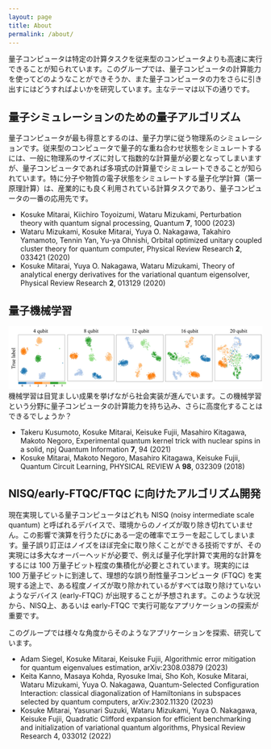 ```yaml
---
layout: page
title: About
permalink: /about/
---
```


量子コンピュータは特定の計算タスクを従来型のコンピュータよりも高速に実行できることが知られています。このグループでは、量子コンピュータの計算能力を使ってどのようなことができそうか、また量子コンピュータの力をさらに引き出すにはどうすればよいかを研究しています。主なテーマは以下の通りです。

## 量子シミュレーションのための量子アルゴリズム

量子コンピュータが最も得意とするのは、量子力学に従う物理系のシミュレーションです。従来型のコンピュータで量子的な重ね合わせ状態をシミュレートするには、一般に物理系のサイズに対して指数的な計算量が必要となってしまいますが、量子コンピュータであれば多項式の計算量でシミュレートできることが知られています。特に分子や物質の電子状態をシミュレートする量子化学計算（第一原理計算）は、産業的にも良く利用されている計算タスクであり、量子コンピュータの一番の応用先です。

- Kosuke Mitarai, Kiichiro Toyoizumi, Wataru Mizukami, Perturbation theory with quantum signal processing, Quantum **7**, 1000 (2023)
- Wataru Mizukami, Kosuke Mitarai, Yuya O. Nakagawa, Takahiro Yamamoto, Tennin Yan, Yu-ya Ohnishi, Orbital optimized unitary coupled cluster theory for quantum computer, Physical Review Research **2**, 033421 (2020)
- Kosuke Mitarai, Yuya O. Nakagawa, Wataru Mizukami, Theory of analytical energy derivatives for the variational quantum eigensolver, Physical Review Research **2**, 013129 (2020)

## 量子機械学習
![VQEg-generated dataset](https://github.com/Qulacs-Osaka/VQE-generated-dataset/blob/main/doc%2Fimage%2Ftsne.jpg)
機械学習は目覚ましい成果を挙げながら社会実装が進んでいます。この機械学習という分野に量子コンピュータの計算能力を持ち込み、さらに高度化することはできるでしょうか？

- Takeru Kusumoto, Kosuke Mitarai, Keisuke Fujii, Masahiro Kitagawa, Makoto Negoro, Experimental quantum kernel trick with nuclear spins in a solid, npj Quantum Information **7**, 94 (2021)
- Kosuke Mitarai, Makoto Negoro, Masahiro Kitagawa, Keisuke Fujii, Quantum Circuit Learning, PHYSICAL REVIEW A **98**, 032309 (2018)

## NISQ/early-FTQC/FTQC に向けたアルゴリズム開発

現在実現している量子コンピュータはどれも NISQ (noisy intermediate scale quantum) と呼ばれるデバイスで、環境からのノイズが取り除き切れていません。この影響で演算を行うたびにある一定の確率でエラーを起こしてしまいます。量子誤り訂正はノイズをほぼ完全に取り除くことができる技術ですが、その実現には多大なオーバーヘッドが必要で、例えば量子化学計算で実用的な計算をするには 100 万量子ビット程度の集積化が必要とされています。現実的には 100 万量子ビットに到達して、理想的な誤り耐性量子コンピュータ (FTQC) を実現する途上で、ある程度ノイズが取り除かれているがすべては取り除けていないようなデバイス (early-FTQC) が出現することが予想されます。このような状況から、NISQ上、あるいは early-FTQC で実行可能なアプリケーションの探索が重要です。

このグループでは様々な角度からそのようなアプリケーションを探索、研究しています。
- Adam Siegel, Kosuke Mitarai, Keisuke Fujii, Algorithmic error mitigation for quantum eigenvalues estimation, arXiv:2308.03879 (2023)
- Keita Kanno, Masaya Kohda, Ryosuke Imai, Sho Koh, Kosuke Mitarai, Wataru Mizukami, Yuya O. Nakagawa, Quantum-Selected Configuration Interaction: classical diagonalization of Hamiltonians in subspaces selected by quantum computers, arXiv:2302.11320 (2023)
- Kosuke Mitarai, Yasunari Suzuki, Wataru Mizukami, Yuya O. Nakagawa, Keisuke Fujii, Quadratic Clifford expansion for efficient benchmarking and initialization of variational quantum algorithms, Physical Review Research 4, 033012 (2022)

